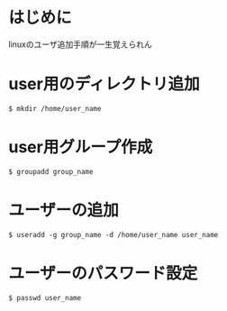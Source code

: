 # はじめに
linuxのユーザ追加手順が一生覚えられん

# user用のディレクトリ追加
```
$ mkdir /home/user_name
```

# user用グループ作成
```
$ groupadd group_name
```

# ユーザーの追加
```
$ useradd -g group_name -d /home/user_name user_name
```

# ユーザーのパスワード設定
```
$ passwd user_name
```
